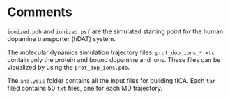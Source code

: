 # Comments

`ionized.pdb` and `ionized.psf` are the simulated starting point for the human dopamine transporter (hDAT) system.
</br >

The molecular dynamics simulation trajectory files: `prot_dop_ions_*.xtc` contain only the protein and bound dopamine and ions. These files can be visualized by using the `prot_dop_ions.pdb`.
</br >

The `analysis` folder contains all the input files for building tICA.
Each `tar` filed contains 50 `txt` files, one for each MD trajectory. 
